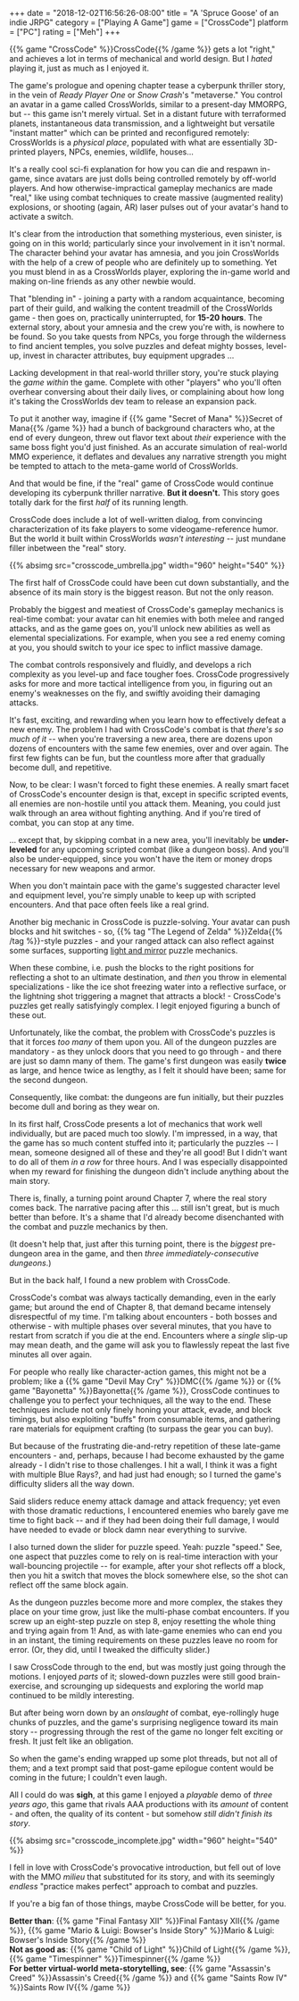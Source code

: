 +++
date = "2018-12-02T16:56:26-08:00"
title = "A 'Spruce Goose' of an indie JRPG"
category = ["Playing A Game"]
game = ["CrossCode"]
platform = ["PC"]
rating = ["Meh"]
+++

{{% game "CrossCode" %}}CrossCode{{% /game %}} gets a lot "right," and achieves a lot in terms of mechanical and world design.  But I <i>hated</i> playing it, just as much as I enjoyed it.

The game's prologue and opening chapter tease a cyberpunk thriller story, in the vein of <i>Ready Player One</i> or <i>Snow Crash</i>'s "metaverse."  You control an avatar in a game called CrossWorlds, similar to a present-day MMORPG, but -- this game isn't merely virtual.  Set in a distant future with terraformed planets, instantaneous data transmission, and a lightweight but versatile "instant matter" which can be printed and reconfigured remotely: CrossWorlds is a <i>physical place</i>, populated with what are essentially 3D-printed players, NPCs, enemies, wildlife, houses...

It's a really cool sci-fi explanation for how you can die and respawn in-game, since avatars are just dolls being controlled remotely by off-world players.  And how otherwise-impractical gameplay mechanics are made "real," like using combat techniques to create massive (augmented reality) explosions, or shooting (again, AR) laser pulses out of your avatar's hand to activate a switch.

It's clear from the introduction that something mysterious, even sinister, is going on in this world; particularly since your involvement in it isn't normal.  The character behind your avatar has amnesia, and you join CrossWorlds with the help of a crew of people who are definitely up to something.  Yet you must blend in as a CrossWorlds player, exploring the in-game world and making on-line friends as any other newbie would.

That "blending in" - joining a party with a random acquaintance, becoming part of their guild, and walking the content treadmill of the CrossWorlds game - then goes on, practically uninterrupted, for <b>15-20 hours</b>.  The external story, about your amnesia and the crew you're with, is nowhere to be found.  So you take quests from NPCs, you forge through the wilderness to find ancient temples, you solve puzzles and defeat mighty bosses, level-up, invest in character attributes, buy equipment upgrades ...

Lacking development in that real-world thriller story, you're stuck playing the <i>game within</i> the game.  Complete with other "players" who you'll often overhear conversing about their daily lives, or complaining about how long it's taking the CrossWorlds dev team to release an expansion pack.

To put it another way, imagine if {{% game "Secret of Mana" %}}Secret of Mana{{% /game %}} had a bunch of background characters who, at the end of every dungeon, threw out flavor text about <i>their</i> experience with the same boss fight you'd just finished.  As an accurate simulation of real-world MMO experience, it deflates and devalues any narrative strength you might be tempted to attach to the meta-game world of CrossWorlds.

And that would be fine, if the "real" game of CrossCode would continue developing its cyberpunk thriller narrative.  <b>But it doesn't.</b>  This story goes totally dark for the first <i>half</i> of its running length.

CrossCode does include a lot of well-written dialog, from convincing characterization of its fake players to some videogame-reference humor.  But the world it built within CrossWorlds <i>wasn't interesting</i> -- just mundane filler inbetween the "real" story.

{{% absimg src="crosscode_umbrella.jpg" width="960" height="540" %}}

The first half of CrossCode could have been cut down substantially, and the absence of its main story is the biggest reason.  But not the only reason.

Probably the biggest and meatiest of CrossCode's gameplay mechanics is real-time combat: your avatar can hit enemies with both melee and ranged attacks, and as the game goes on, you'll unlock new abilities as well as elemental specializations.  For example, when you see a red enemy coming at you, you should switch to your ice spec to inflict massive damage.

The combat controls responsively and fluidly, and develops a rich complexity as you level-up and face tougher foes.  CrossCode progressively asks for more and more tactical intelligence from you, in figuring out an enemy's weaknesses on the fly, and swiftly avoiding their damaging attacks.

It's fast, exciting, and rewarding when you learn how to effectively defeat a new enemy.  The problem I had with CrossCode's combat is that <i>there's so much of it</i> -- when you're traversing a new area, there are dozens upon dozens of encounters with the same few enemies, over and over again.  The first few fights can be fun, but the countless more after that gradually become dull, and repetitive.

Now, to be clear: I wasn't forced to fight these enemies.  A really smart facet of CrossCode's encounter design is that, except in specific scripted events, all enemies are non-hostile until you attack them.  Meaning, you could just walk through an area without fighting anything.  And if you're tired of combat, you can stop at any time.

... except that, by skipping combat in a new area, you'll inevitably be <b>under-leveled</b> for any upcoming scripted combat (like a dungeon boss).  And you'll also be under-equipped, since you won't have the item or money drops necessary for new weapons and armor.

When you don't maintain pace with the game's suggested character level and equipment level, you're simply unable to keep up with scripted encounters.  And that pace often feels like a real grind.

Another big mechanic in CrossCode is puzzle-solving.  Your avatar can push blocks and hit switches - so, {{% tag "The Legend of Zelda" %}}Zelda{{% /tag %}}-style puzzles - and your ranged attack can also reflect against some surfaces, supporting <a href="https://tvtropes.org/pmwiki/pmwiki.php/Main/LightAndMirrorsPuzzle">light and mirror</a> puzzle mechanics.

When these combine, i.e. push the blocks to the right positions for reflecting a shot to an ultimate destination, and <i>then</i> you throw in elemental specializations - like the ice shot freezing water into a reflective surface, or the lightning shot triggering a magnet that attracts a block! - CrossCode's puzzles get really satisfyingly complex.  I legit enjoyed figuring a bunch of these out.

Unfortunately, like the combat, the problem with CrossCode's puzzles is that it forces <i>too many</i> of them upon you.  All of the dungeon puzzles are mandatory - as they unlock doors that you need to go through - and there are just so damn many of them.  The game's first dungeon was easily <b>twice</b> as large, and hence twice as lengthy, as I felt it should have been; same for the second dungeon.

Consequently, like combat: the dungeons are fun initially, but their puzzles become dull and boring as they wear on.

In its first half, CrossCode presents a lot of mechanics that work well individually, but are paced much too slowly.  I'm impressed, in a way, that the game has so much content stuffed into it; particularly the puzzles -- I mean, someone designed all of these and they're all good!  But I didn't want to do all of them <i>in a row</i> for three hours.  And I was especially disappointed when my reward for finishing the dungeon didn't include anything about the main story.

There is, finally, a turning point around Chapter 7, where the real story comes back.  The narrative pacing after this ... still isn't great, but is much better than before.  It's a shame that I'd already become disenchanted with the combat and puzzle mechanics by then.

(It doesn't help that, just after this turning point, there is the <i>biggest</i> pre-dungeon area in the game, and then <i>three immediately-consecutive dungeons</i>.)

But in the back half, I found a new problem with CrossCode.

CrossCode's combat was always tactically demanding, even in the early game; but around the end of Chapter 8, that demand became intensely disrespectful of my time.  I'm talking about encounters - both bosses and otherwise - with multiple phases over several minutes, that you have to restart from scratch if you die at the end.  Encounters where a <i>single</i> slip-up may mean death, and the game will ask you to flawlessly repeat the last five minutes all over again.

For people who really like character-action games, this might not be a problem; like a {{% game "Devil May Cry" %}}DMC{{% /game %}} or {{% game "Bayonetta" %}}Bayonetta{{% /game %}}, CrossCode continues to challenge you to perfect your techniques, all the way to the end.  These techniques include not only finely honing your attack, evade, and block timings, but also exploiting "buffs" from consumable items, and gathering rare materials for equipment crafting (to surpass the gear you can buy).

But because of the frustrating die-and-retry repetition of these late-game encounters - and, perhaps, because I had become exhausted by the game already - I didn't rise to those challenges.  I hit a wall, I think it was a fight with multiple Blue Rays?, and had just had enough; so I turned the game's difficulty sliders all the way down.

Said sliders reduce enemy attack damage and attack frequency; yet even with those dramatic reductions, I encountered enemies who barely gave me time to fight back -- and if they had been doing their full damage, I would have needed to evade or block damn near everything to survive.

I also turned down the slider for puzzle speed.  Yeah: puzzle "speed."  See, one aspect that puzzles come to rely on is real-time interaction with your wall-bouncing projectile -- for example, after your shot reflects off a block, then you hit a switch that moves the block somewhere else, so the shot can reflect off the same block again.

As the dungeon puzzles become more and more complex, the stakes they place on your time grow, just like the multi-phase combat encounters.  If you screw up an eight-step puzzle on step 8, enjoy resetting the whole thing and trying again from 1!  And, as with late-game enemies who can end you in an instant, the timing requirements on these puzzles leave no room for error.  (Or, they did, until I tweaked the difficulty slider.)

I saw CrossCode through to the end, but was mostly just going through the motions.  I enjoyed <i>parts</i> of it; slowed-down puzzles were still good brain-exercise, and scrounging up sidequests and exploring the world map continued to be mildly interesting.

But after being worn down by an <i>onslaught</i> of combat, eye-rollingly huge chunks of puzzles, and the game's surprising negligence toward its main story -- progressing through the rest of the game no longer felt exciting or fresh.  It just felt like an obligation.

So when the game's ending wrapped up some plot threads, but not all of them; and a text prompt said that post-game epilogue content would be coming in the future; I couldn't even laugh.

All I could do was <b>sigh</b>, at this game I enjoyed a <i>playable</i> demo of <i>three years ago</i>, this game that rivals AAA productions with its <i>amount</i> of content - and often, the quality of its content - but somehow <i>still didn't finish its story</i>.

{{% absimg src="crosscode_incomplete.jpg" width="960" height="540" %}}

I fell in love with CrossCode's provocative introduction, but fell out of love with the MMO <i>milieu</i> that substituted for its story, and with its seemingly <i>endless</i> "practice makes perfect" approach to combat and puzzles.

If you're a big fan of those things, maybe CrossCode will be better, for you.

<b>Better than</b>: {{% game "Final Fantasy XII" %}}Final Fantasy XII{{% /game %}}, {{% game "Mario &amp; Luigi: Bowser's Inside Story" %}}Mario &amp; Luigi: Bowser's Inside Story{{% /game %}}  
<b>Not as good as</b>: {{% game "Child of Light" %}}Child of Light{{% /game %}}, {{% game "Timespinner" %}}Timespinner{{% /game %}}  
<b>For better virtual-world meta-storytelling, see</b>: {{% game "Assassin's Creed" %}}Assassin's Creed{{% /game %}} and {{% game "Saints Row IV" %}}Saints Row IV{{% /game %}}
